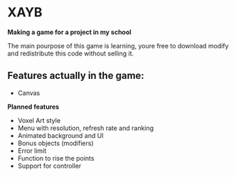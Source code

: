 # XAYB

__Making a game for a project in my school__

The main pourpose of this game is learning, youre free to download modify and redistribute this code without selling it.

## Features actually in the game:
- Canvas

__Planned features__
- Voxel Art style
- Menu with resolution, refresh rate and ranking
- Animated background and UI
- Bonus objects (modifiers)
- Error limit
- Function to rise the points 
- Support for controller
